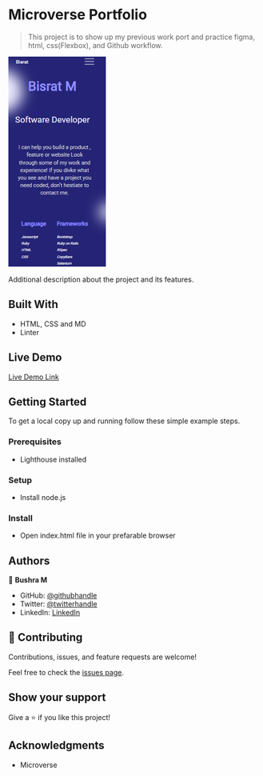 # Microverse Portfolio

> This project is to show up my previous work port and practice figma, html, css(Flexbox), and Github workflow.

![screenshot](./img/app_shot.PNG)

Additional description about the project and its features.

## Built With

- HTML, CSS and MD
- Linter

## Live Demo

[Live Demo Link](https://bushmusi.github.io/Microverse-Portfolio/)


## Getting Started


To get a local copy up and running follow these simple example steps.

### Prerequisites 

- Lighthouse installed

### Setup
- Install node.js

### Install
- Open index.html file in your prefarable browser




## Authors

👤 **Bushra M**

- GitHub: [@githubhandle](https://github.com/bushmusi)
- Twitter: [@twitterhandle](https://twitter.com/bushera_mestofa)
- LinkedIn: [LinkedIn](https://linkedin.com/in/bushra-mustofa-2620671b7/)


## 🤝 Contributing

Contributions, issues, and feature requests are welcome!

Feel free to check the [issues page](https://github.com/bushmusi/Microverse-Portfolio/issues).

## Show your support

Give a ⭐️ if you like this project!

## Acknowledgments

- Microverse